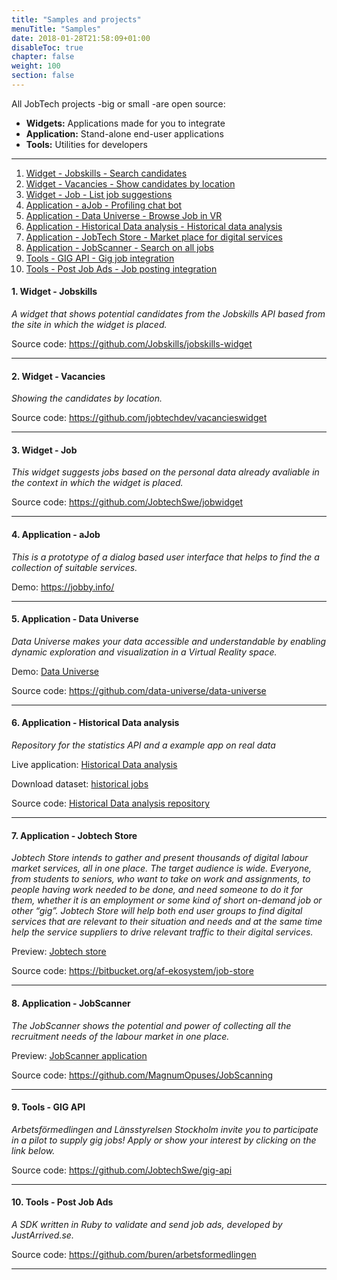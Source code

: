 ```yaml
---
title: "Samples and projects"
menuTitle: "Samples"
date: 2018-01-28T21:58:09+01:00
disableToc: true
chapter: false
weight: 100
section: false
---
```


All JobTech projects -big or small -are open source:

- **Widgets:** Applications made for you to integrate
- **Application:** Stand-alone end-user applications
- **Tools:** Utilities for developers

<hr>

1. [ Widget - Jobskills - Search candidates ](#jobskills)
2. [ Widget - Vacancies - Show candidates by location ](#vacancies)
3. [ Widget - Job - List job suggestions ](#jobsuggestions)
4. [ Application - aJob - Profiling chat bot ](#profiling)
5. [ Application - Data Universe - Browse Job in VR ](#universe)
6. [ Application - Historical Data analysis - Historical data analysis ](#historical)
7. [ Application - JobTech Store - Market place for digital services ](#store)
8. [ Application - JobScanner - Search on all jobs ](#scanner)
9. [ Tools - GIG API - Gig job integration ](#gig)
10. [ Tools - Post Job Ads - Job posting integration ](#postads)

<a name="jobskills"></a>
#### 1. Widget - Jobskills

*A widget that shows potential candidates from the Jobskills API based from the site in which the widget is placed.*

Source code:
<https://github.com/Jobskills/jobskills-widget>

---
<a name="vacancies"></a>
#### 2. Widget - Vacancies

*Showing the candidates by location.*

Source code:
<https://github.com/jobtechdev/vacancieswidget>

---
<a name="jobsuggestions"></a>
#### 3. Widget - Job

*This widget suggests jobs based on the personal data already avaliable in the context in which the widget is placed.*

Source code:
<https://github.com/JobtechSwe/jobwidget>

---
<a name="profiling"></a>
#### 4. Application - aJob

*This is a prototype of a dialog based user interface that helps to find the a collection of suitable services.*

Demo:
<https://jobby.info/>

---
<a name="universe"></a>
#### 5. Application - Data Universe

*Data Universe makes your data accessible and understandable by enabling dynamic exploration and visualization in a Virtual Reality space.*

Demo:
[Data Universe](https://data-universe.github.io/)

Source code:
<https://github.com/data-universe/data-universe>

---
<a name="historical"></a>
#### 6. Application - Historical Data analysis

*Repository for the statistics API and a example app on real data*

Live application:
[Historical Data analysis](http://historik.azurewebsites.net/)

Download dataset:
[historical jobs](/doc/api/historical/)

Source code:
[Historical Data analysis repository](https://github.com/simonbe/afhistorik)

---
<a name="store"></a>
#### 7. Application - Jobtech Store

*Jobtech Store intends to gather and present thousands of digital labour market services, all in one place. The target audience is wide. Everyone, from students to seniors, who want to take on work and assignments, to people having work needed to be done, and need someone to do it for them, whether it is an employment or some kind of short on-demand job or other “gig”.
Jobtech Store will help both end user groups to find digital services that are relevant to their situation and needs and at the same time help the service suppliers to drive relevant traffic to their digital services.*

Preview:
[Jobtech store](http://www.jobtechstore.se)

Source code:
<https://bitbucket.org/af-ekosystem/job-store>

---
<a name="scanner"></a>
#### 8. Application - JobScanner

*The JobScanner shows the potential and power of collecting all the recruitment needs of the labour market in one place.*

Preview:
[JobScanner application](http://jobscanner.dev.services.jtech.se/)

Source code:
<https://github.com/MagnumOpuses/JobScanning>

---
<a name="gig"></a>
#### 9. Tools - GIG API

*Arbetsförmedlingen and Länsstyrelsen Stockholm invite you to participate in a pilot to supply gig jobs! Apply or show your interest by clicking on the link below.*

Source code:
<https://github.com/JobtechSwe/gig-api>

---
<a name="postads"></a>
#### 10. Tools - Post Job Ads

*A SDK written in Ruby to validate and send job ads, developed by JustArrived.se.*

Source code:
<https://github.com/buren/arbetsformedlingen>

---
